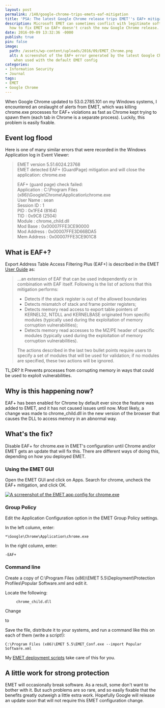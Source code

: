 ```yaml
---
layout: post
permalink: /140/google-chrome-trips-emets-eaf-mitigation
title: 'PSA: The latest Google Chrome release trips EMET''s EAF+ mitigation'
description: Microsoft EMET can sometimes conflict with legitimate software. Learn
  how to fix EMET so EAF+ doesn't crash the new Google Chrome release.
date: 2016-09-09 13:32:36 -0000
publish: true
pin: false
image:
  path: /assets/wp-content/uploads/2016/09/EMET_Chrome.png
  alt: A screenshot of the EAF+ error generated by the latest Google Chrome release
    when used with the default EMET config
categories:
- Information Security
- Journal
tags:
- EMET
- Google Chrome
---
```

When Google Chrome updated to 53.0.2785.101 on my Windows systems, I
encountered an onslaught of alerts from EMET, which was killing chrome.exe
processes for EAF+ violations as fast as Chrome kept trying to spawn them
(each tab in Chrome is a separate process). Luckily, this problem is easily
fixable.

## Event log flood

Here is one of many similar errors that were recorded in the Windows
Application log in Event Viewer:

> EMET version 5.51.6024.23768  
> EMET detected EAF+ (GuardPage) mitigation and will close the application:
> chrome.exe
>
> EAF+ (guard page) check failed:  
> Application     : C:\Program Files
> (x86)\Google\Chrome\Application\chrome.exe  
> User Name     : sean  
> Session ID     : 1  
> PID         : 0x1FE4 (8164)  
> TID         : 0x9C8 (2504)  
> Module     : chrome_child.dll  
> Mod Base     : 0x00007FFE3CE90000  
> Mod Address     : 0x00007FFE3D66BDA5  
> Mem Address     : 0x00007FFE3CE901C8

## What is EAF+?

Export Address Table Access Filtering Plus (EAF+) is described in the EMET
[User Guide](https://www.microsoft.com/en-us/download/details.aspx?id=53355)
as:

> ...an extension of EAF that can be used independently or in combination with
> EAF itself. Following is the list of actions that this mitigation performs:
>
> * Detects if the stack register is out of the allowed boundaries
> * Detects mismatch of stack and frame pointer registers;
> * Detects memory read access to export table pointers of KERNEL32, NTDLL
> and KERNELBASE originated from specific modules (typically used during the
> exploitation of memory corruption vulnerabilities);
> * Detects memory read accesses to the MZ/PE header of specific modules
> (typically used during the exploitation of memory corruption
> vulnerabilities).
>
>
>
> The actions described in the last two bullet points require users to specify
> a set of modules that will be used for validation; if no modules are
> specified, these two actions will be ignored.

TL;DR? It Prevents processes from corrupting memory in ways that could be used
to exploit vulnerabilities.

## Why is this happening now?

EAF+ has been enabled for Chrome by default ever since the feature was added
to EMET, and it has not caused issues until now. Most likely, a change was
made to  chrome_child.dll in the new version of the browser that causes the
DLL to access memory in an abnormal way.

## What's the fix?

Disable EAF+ for chrome.exe in EMET's configuration until Chrome and/or EMET
gets an update that will fix this. There are different ways of doing this,
depending on how you deployed EMET.

### Using the EMET GUI

Open the EMET GUI and click on Apps. Search for chrome, uncheck the EAF+
mitigation, and click OK.

[![A scrreenshot of the EMET app config for
chrome.exe](/assets/wp-content/uploads/2016/09/emet_app_configuration.png)](assets/wp-content/uploads/2016/09/emet_app_configuration.png)

### Group Policy

Edit the Application Configuration option in the EMET Group Policy settings.

In the left column, enter:

    *\Google\Chrome\Application\chrome.exe

In the right column, enter:

    -EAF+

### Command line

Create a copy of C:\Program Files (x86)\EMET 5.5\Deployment\Protection
Profiles\Popular Software.xml and edit it.

Locate the following:

         chrome_child.dll

Change

to

Save the file, distribute it to your systems, and run a command like this on
each of them (write a script!):

    C:\Program Files (x86)\EMET 5.5\EMET_Conf.exe --import Popular Software.xml

My [EMET deployment
scripts](https://github.com/seanthegeek/powertools/tree/master/EMET) take care
of this for you.

## A little work for strong protection

EMET will occasionally break software. As a result, some don't want to bother
with it. But such problems are so rare, and so easily fixable that the
benefits greatly outweigh a little extra work. Hopefully Google will release
an update soon that will not require this EMET configuration change.
